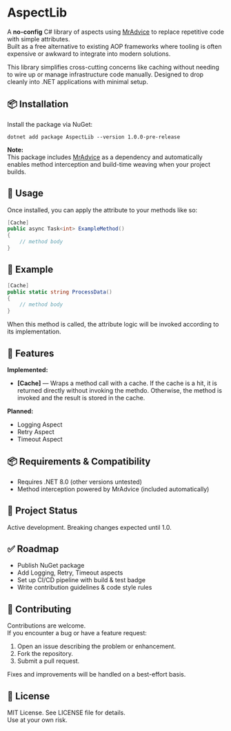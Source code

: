 # AspectLib

A **no-config** C# library of aspects using [MrAdvice](https://github.com/arxLabs/MrAdvice) to replace repetitive code with simple attributes.  
Built as a free alternative to existing AOP frameworks where tooling is often expensive or awkward to integrate into modern solutions.

This library simplifies cross-cutting concerns like caching without needing to wire up or manage infrastructure code manually. Designed to drop cleanly into .NET applications with minimal setup.

## 📦 Installation

Install the package via NuGet:

```
dotnet add package AspectLib --version 1.0.0-pre-release
```

**Note:**  
This package includes [MrAdvice](https://github.com/arxLabs/MrAdvice) as a dependency and automatically enables method interception and build-time weaving when your project builds.

## 🚀 Usage

Once installed, you can apply the attribute to your methods like so:

```csharp
[Cache]
public async Task<int> ExampleMethod()
{
    // method body
}
```

## 📖 Example

```csharp
[Cache]
public static string ProcessData()
{
    // method body
}
```

When this method is called, the attribute logic will be invoked according to its implementation.

## 📖 Features

**Implemented:**
- **[Cache]** — Wraps a method call with a cache. If the cache is a hit, it is returned directly without invoking the methdo. Otherwise, the method is invoked and the result is stored in the cache.

**Planned:**
- Logging Aspect  
- Retry Aspect  
- Timeout Aspect  

## 📦 Requirements & Compatibility

- Requires .NET 8.0 (other versions untested)
- Method interception powered by MrAdvice (included automatically)

## 📅 Project Status

Active development. Breaking changes expected until 1.0.

## ✅ Roadmap

- Publish NuGet package  
- Add Logging, Retry, Timeout aspects  
- Set up CI/CD pipeline with build & test badge  
- Write contribution guidelines & code style rules  

## 🤝 Contributing

Contributions are welcome.  
If you encounter a bug or have a feature request:

1. Open an issue describing the problem or enhancement.
2. Fork the repository.
3. Submit a pull request.

Fixes and improvements will be handled on a best-effort basis.

## 📜 License

MIT License. See LICENSE file for details.  
Use at your own risk.